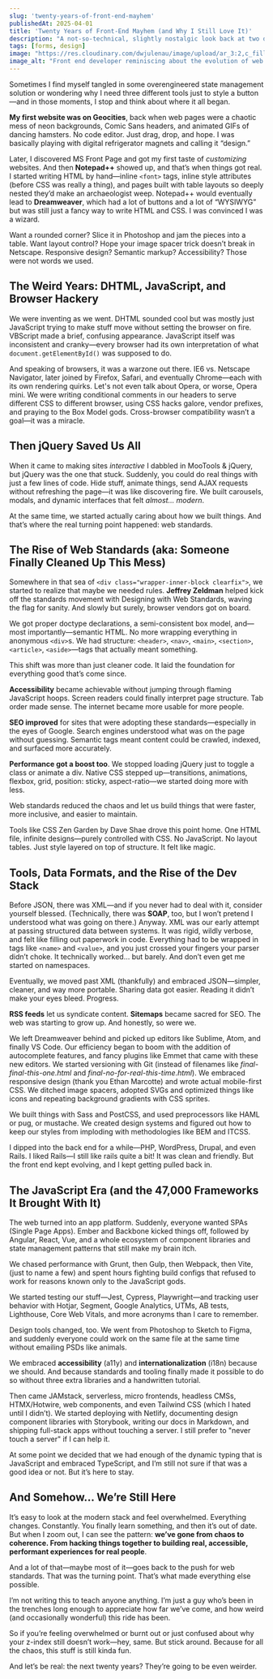 ```yaml
---
slug: 'twenty-years-of-front-end-mayhem'
publishedAt: 2025-04-01
title: 'Twenty Years of Front-End Mayhem (and Why I Still Love It)'
description: "A not-so-technical, slightly nostalgic look back at two decades of building websites, wrangling browsers, and riding the never-ending wave of what's new in front-end."
tags: [forms, design]
image: "https://res.cloudinary.com/dwjulenau/image/upload/ar_3:2,c_fill,dpr_auto,f_auto,fl_progressive,q_auto/v1745185005/josh-portfolio/assets_task_01jsahvg61efssrzm2pmnep1pa_img_0.webp"
image_alt: "Front end developer reminiscing about the evolution of web development."
---
```


Sometimes I find myself tangled in some overengineered state management solution or wondering why I need three different tools just to style a button—and in those moments, I stop and think about where it all began.

<strong>My first website was on Geocities</strong>, back when web pages were a chaotic mess of neon backgrounds, Comic Sans headers, and animated GIFs of dancing hamsters. No code editor. Just drag, drop, and hope. I was basically playing with digital refrigerator magnets and calling it “design.”

Later, I discovered MS Front Page and got my first taste of <i>customizing</i> websites. And then <strong>Notepad++</strong> showed up, and that’s when things got real. I started writing HTML by hand&mdash;inline `<font>` tags, inline style attributes (before CSS was really a thing), and pages built with table layouts so deeply nested they’d make an archaeologist weep. Notepad++ would eventually lead to <strong>Dreamweaver</strong>, which had a lot of buttons and a lot of “WYSIWYG” but was still just a fancy way to write HTML and CSS. I was convinced I was a wizard.

Want a rounded corner? Slice it in Photoshop and jam the pieces into a table. Want layout control? Hope your image spacer trick doesn’t break in Netscape. Responsive design? Semantic markup? Accessibility? Those were not words we used.

## The Weird Years: DHTML, JavaScript, and Browser Hackery
We were inventing as we went. DHTML sounded cool but was mostly just JavaScript trying to make stuff move without setting the browser on fire. VBScript made a brief, confusing appearance. JavaScript itself was inconsistent and cranky&mdash;every browser had its own interpretation of what `document.getElementById()` was supposed to do.

And speaking of browsers, it was a warzone out there. IE6 vs. Netscape Navigator, later joined by Firefox, Safari, and eventually Chrome—each with its own rendering quirks. Let's not even talk about Opera, or worse, Opera mini. We were writing conditional comments in our headers to serve different CSS to different browser, using CSS hacks galore, vendor prefixes, and praying to the Box Model gods. Cross-browser compatibility wasn’t a goal&mdash;it was a miracle.

## Then jQuery Saved Us All
When it came to making sites <i>interactive</i> I dabbled in MooTools & jQuery, but jQuery was the one that stuck. Suddenly, you could do real things with just a few lines of code. Hide stuff, animate things, send AJAX requests without refreshing the page&mdash;it was like discovering fire. We built carousels, modals, and dynamic interfaces that felt <i>almost… modern</i>.

At the same time, we started actually caring about how we built things. And that’s where the real turning point happened: web standards.

## The Rise of Web Standards (aka: Someone Finally Cleaned Up This Mess)
Somewhere in that sea of `<div class="wrapper-inner-block clearfix">`, we started to realize that maybe we needed rules. <strong>Jeffrey Zeldman</strong> helped kick off the standards movement with Designing with Web Standards, waving the flag for sanity. And slowly but surely, browser vendors got on board.

We got proper doctype declarations, a semi-consistent box model, and—most importantly&mdash;semantic HTML. No more wrapping everything in anonymous `<div>`s. We had structure: `<header>`, `<nav>`, `<main>`, `<section>`, `<article>`, `<aside>`&mdash;tags that actually meant something.

This shift was more than just cleaner code. It laid the foundation for everything good that’s come since.

<strong>Accessibility</strong> became achievable without jumping through flaming JavaScript hoops. Screen readers could finally interpret page structure. Tab order made sense. The internet became more usable for more people.

<strong>SEO improved</strong> for sites that were adopting these standards&mdash;especially in the eyes of Google. Search engines understood what was on the page without guessing. Semantic tags meant content could be crawled, indexed, and surfaced more accurately.

<strong>Performance got a boost too</strong>. We stopped loading jQuery just to toggle a class or animate a div. Native CSS stepped up—transitions, animations, flexbox, grid, position: sticky, aspect-ratio—we started doing more with less.

Web standards reduced the chaos and let us build things that were faster, more inclusive, and easier to maintain.

Tools like CSS Zen Garden by Dave Shae drove this point home. One HTML file, infinite designs&mdash;purely controlled with CSS. No JavaScript. No layout tables. Just style layered on top of structure. It felt like magic.

## Tools, Data Formats, and the Rise of the Dev Stack

Before JSON, there was XML&mdash;and if you never had to deal with it, consider yourself blessed. (Technically, there was <strong>SOAP</strong>, too, but I won’t pretend I understood what was going on there.) Anyway. XML was our early attempt at passing structured data between systems. It was rigid, wildly verbose, and felt like filling out paperwork in code. Everything had to be wrapped in tags like `<name>` and `<value>`, and you just crossed your fingers your parser didn’t choke. It technically worked… but barely. And don’t even get me started on namespaces.

Eventually, we moved past XML (thankfully) and embraced JSON—simpler, cleaner, and way more portable. Sharing data got easier. Reading it didn’t make your eyes bleed. Progress.

<strong>RSS feeds</strong> let us syndicate content. <strong>Sitemaps</strong> became sacred for SEO. The web was starting to grow up. And honestly, so were we.

We left Dreamweaver behind and picked up editors like Sublime, Atom, and finally VS Code. Our efficiency began to boom with the addition of autocomplete features, and fancy plugins like Emmet that came with these new editors. We started versioning with Git (instead of filenames like <i>final-final-this-one.html</i> and <i>final-no-for-real-this-time.html</i>). We embraced responsive design (thank you Ethan Marcotte) and wrote actual mobile-first CSS. We ditched image spacers, adopted SVGs and optimized things like icons and repeating background gradients with CSS sprites.

We built things with Sass and PostCSS, and used preprocessors like HAML or pug, or mustache. We created design systems and figured out how to keep our styles from imploding with methodologies like BEM and ITCSS.

I dipped into the back end for a while&mdash;PHP, WordPress, Drupal, and even Rails. I liked Rails&mdash;I still like rails quite a bit! It was clean and friendly. But the front end kept evolving, and I kept getting pulled back in.

## The JavaScript Era (and the 47,000 Frameworks It Brought With It)
The web turned into an app platform. Suddenly, everyone wanted SPAs (Single Page Apps). Ember and Backbone kicked things off, followed by Angular, React, Vue, and a whole ecosystem of component libraries and state management patterns that still make my brain itch.

We chased performance with Grunt, then Gulp, then Webpack, then Vite, (just to name a few) and spent hours fighting build configs that refused to work for reasons known only to the JavaScript gods.

We started testing our stuff&mdash;Jest, Cypress, Playwright&mdash;and tracking user behavior with Hotjar, Segment, Google Analytics, UTMs, AB tests, Lighthouse, Core Web Vitals, and more acronyms than I care to remember.

Design tools changed, too. We went from Photoshop to Sketch to Figma, and suddenly everyone could work on the same file at the same time without emailing PSDs like animals.

We embraced <strong>accessibility</strong> (a11y) and <strong>internationalization</strong> (i18n) because we should. And because standards and tooling finally made it possible to do so without three extra libraries and a handwritten tutorial.

Then came JAMstack, serverless, micro frontends, headless CMSs, HTMX/Hotwire, web components, and even Tailwind CSS (which I hated until I didn’t). We started deploying with Netlify, documenting design component libraries with Storybook, writing our docs in Markdown, and shipping full-stack apps without touching a server. I still prefer to "never touch a server" if I can help it.

At some point we decided that we had enough of the dynamic typing that is JavaScript and embraced TypeScript, and I’m still not sure if that was a good idea or not. But it’s here to stay.

## And Somehow… We’re Still Here
It’s easy to look at the modern stack and feel overwhelmed. Everything changes. Constantly. You finally learn something, and then it’s out of date. But when I zoom out, I can see the pattern: <strong>we’ve gone from chaos to coherence. From hacking things together to building real, accessible, performant experiences for real people</strong>.

And a lot of that&mdash;maybe most of it&mdash;goes back to the push for web standards. That was the turning point. That’s what made everything else possible.

I’m not writing this to teach anyone anything. I’m just a guy who’s been in the trenches long enough to appreciate how far we’ve come, and how weird (and occasionally wonderful) this ride has been.

So if you’re feeling overwhelmed or burnt out or just confused about why your z-index still doesn’t work—hey, same. But stick around. Because for all the chaos, this stuff is still kinda fun.

And let’s be real: the next twenty years? They’re going to be even weirder.
